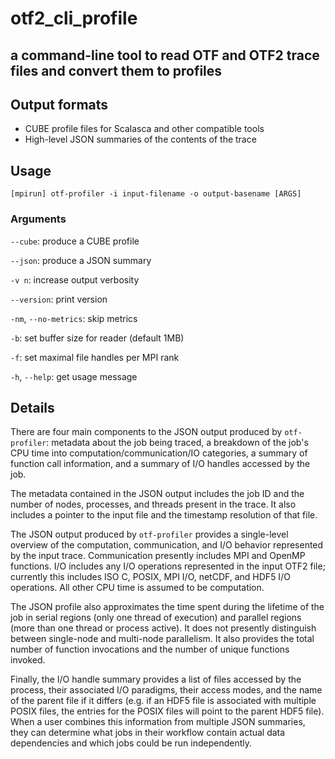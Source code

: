 # otf2_cli_profile
## a command-line tool to read OTF and OTF2 trace files and convert them to profiles

## Output formats
* CUBE profile files for Scalasca and other compatible tools
* High-level JSON summaries of the contents of the trace

## Usage
```
[mpirun] otf-profiler -i input-filename -o output-basename [ARGS]
```
### Arguments
`--cube`: produce a CUBE profile

`--json`: produce a JSON summary

`-v n`: increase output verbosity

`--version`: print version

`-nm`, `--no-metrics`: skip metrics

`-b`: set buffer size for reader (default 1MB)

`-f`: set maximal file handles per MPI rank

`-h`, `--help`: get usage message

## Details

There are four main components to the JSON output produced by `otf-profiler`: metadata about the job being traced, a breakdown of the job's CPU time into computation/communication/IO categories, a summary of function call information, and a summary of I/O handles accessed by the job.

The metadata contained in the JSON output includes the job ID and the number of nodes, processes, and threads present in the trace. It also includes a pointer to the input file and the timestamp resolution of that file.

The JSON output produced by `otf-profiler` provides a single-level overview of the computation, communication, and I/O behavior represented by the input trace. Communication presently includes MPI and OpenMP functions. I/O includes any I/O operations represented in the input OTF2 file; currently this includes ISO C, POSIX, MPI I/O, netCDF, and HDF5 I/O operations. All other CPU time is assumed to be computation.

The JSON profile also approximates the time spent during the lifetime of the job in serial regions (only one thread of execution) and parallel regions (more than one thread or process active). It does not presently distinguish between single-node and multi-node parallelism. It also provides the total number of function invocations and the number of unique functions invoked.

Finally, the I/O handle summary provides a list of files accessed by the process, their associated I/O paradigms, their access modes, and the name of the parent file if it differs (e.g. if an HDF5 file is associated with multiple POSIX files, the entries for the POSIX files will point to the parent HDF5 file). When a user combines this information from multiple JSON summaries, they can determine what jobs in their workflow contain actual data dependencies and which jobs could be run independently.
